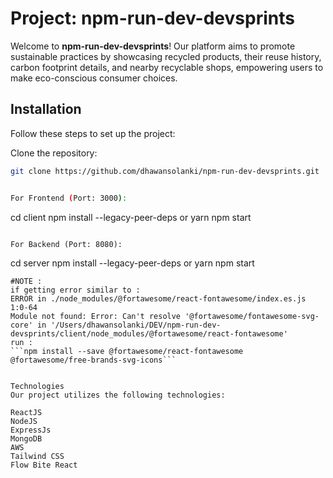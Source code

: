# Project: npm-run-dev-devsprints

Welcome to **npm-run-dev-devsprints**! Our platform aims to promote sustainable practices by showcasing recycled products, their reuse history, carbon footprint details, and nearby recyclable shops, empowering users to make eco-conscious consumer choices.

## Installation

Follow these steps to set up the project:

Clone the repository:
   ```bash
   git clone https://github.com/dhawansolanki/npm-run-dev-devsprints.git


For Frontend (Port: 3000):
```
cd client
npm install --legacy-peer-deps      or yarn
npm start
```

For Backend (Port: 8080):
```
cd server
npm install --legacy-peer-deps       or yarn
npm start
```
#NOTE : 
if getting error similar to : 
ERROR in ./node_modules/@fortawesome/react-fontawesome/index.es.js 1:0-64
Module not found: Error: Can't resolve '@fortawesome/fontawesome-svg-core' in '/Users/dhawansolanki/DEV/npm-run-dev-devsprints/client/node_modules/@fortawesome/react-fontawesome'
run : 
```npm install --save @fortawesome/react-fontawesome @fortawesome/free-brands-svg-icons```


Technologies
Our project utilizes the following technologies:

ReactJS
NodeJS
ExpressJs
MongoDB
AWS
Tailwind CSS
Flow Bite React

